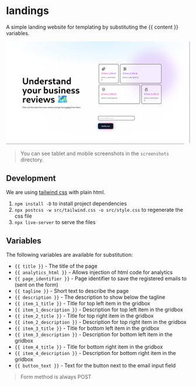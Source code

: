 # landings

A simple landing website for templating by substituting the {{ content }} variables.

![desktop](./screenshots/desktop.png)

> You can see tablet and mobile screenshots in the `screenshots` directory.

## Development

We are using [tailwind css](v2.tailwindcss.com) with plain html.

1. `npm install -D` to install project dependencies
2. `npx postcss -w src/tailwind.css -o src/style.css` to regenerate the css file
3. `npx live-server` to serve the files

## Variables

The following variables are available for substitution:

- `{{ title }}` - The title of the page
- `{{ analytics_html }}` - Allows injection of html code for analytics
- `{{ page_identifier }}` - Page identifier to save the registered emails to (sent on the form)
- `{{ tagline }}` - Short text to describe the page
- `{{ description }}` - The description to show below the tagline
- `{{ item_1_title }}` - Title for top left item in the gridbox
- `{{ item_1_description }}` - Description for top left item in the gridbox
- `{{ item_2_title }}` - Title for top right item in the gridbox
- `{{ item_2_description }}` - Description for top right item in the gridbox
- `{{ item_3_title }}` - Title for bottom left item in the gridbox
- `{{ item_3_description }}` - Description for bottom left item in the gridbox
- `{{ item_4_title }}` - Title for bottom right item in the gridbox
- `{{ item_4_description }}` - Description for bottom right item in the gridbox
- `{{ button_text }}` - Text for the button next to the email input field

> Form method is always POST
